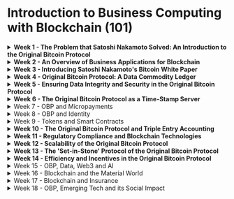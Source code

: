# Introduction to Business Computing with Blockchain (101)

<details>

<summary><strong>Week 1 - The Problem that Satoshi Nakamoto Solved: An Introduction to the Original Bitcoin Protocol</strong></summary>

Videos and Articles by Lanier, Harris & Curtis: These videos provide a foundational understanding of the problem that Satoshi Nakamoto aimed to solve with the creation of Bitcoin. They will help you understand the concept of the 'Handshake Problem' and how Bitcoin addresses it. The videos are there if a casual introduction and familiar format is desired whereas the academic articles are provided if a more formal tone is required.&#x20;

### Videos

**Joe Rogan & Tristan Harris** - [https://youtu.be/OaTKaHKCAFg](https://youtu.be/OaTKaHKCAFg)\
The key idea of the video is that social media platforms manipulate user behaviour through addictive algorithms, leading to harmful consequences, and that regulation and a more neutral approach to content promotion are necessary to address these issues.

**Jaron Lanier** - [https://youtu.be/fhT1mseRLTs](https://youtu.be/fhT1mseRLTs)\
This video can be used to illustrate the potential pitfalls and challenges of the digital age, particularly in relation to data ownership, privacy, and the influence of algorithms.&#x20;

**Adam Curtis** - [https://youtu.be/AHXh1222HhE](https://youtu.be/AHXh1222HhE)\
This video can be seen as a call to action for future generations of blockchain-based business leaders. The problems discussed by Harris and Lanier, such as the manipulation and misuse of data by social media platforms, can be addressed through the decentralized, secure, and transparent nature of blockchain technology.&#x20;

### Articles

**Knowledge Monopolies and the Innovation Divide** - [https://papers.ssrn.com/sol3/papers.cfm?abstract\_id=3956092](https://papers.ssrn.com/sol3/papers.cfm?abstract\_id=3956092)\
The article provides a thorough understanding of the role of data access rights, obligations, and knowledge monopolies in the digital economy, emphasizing its significance for students in business computing and blockchain. By discussing the regulatory, ethical, and business aspects, the article serves as an enriching educational resource, equipping students to navigate legal and ethical dilemmas and to promote a balanced and sustainable digital economy.

**How Technology is Hijacking Your Mind — from a Magician and Google Design Ethicist**- [https://medium.com/thrive-global/how-technology-hijacks-peoples-minds-from-a-magician-and-google-s-design-ethicist-56d62ef5edf3](https://medium.com/thrive-global/how-technology-hijacks-peoples-minds-from-a-magician-and-google-s-design-ethicist-56d62ef5edf3)\
The essay "How Technology is Hijacking Your Mind" by Tristan Harris, a critical addition to an Introduction to Business Computing and Blockchain course, offers in-depth insights into how technology design influences user behavior and potentially exploits psychological vulnerabilities. This understanding aids students in ethically designing blockchain systems, promoting user autonomy, avoiding addictive feedback loops, and ultimately fostering a healthier digital culture, emphasizing the importance of ethics, responsibility, and conscious decision-making in the digital age.

**Digital Maoism** - [https://www.cc.gatech.edu/classes/AY2009/cs4001c\_spring/documents/DIGITAL\_MAOISM\_\_The\_Hazards\_of\_the\_New\_Online\_Collectivism\_By\_Jaron\_Lanier-EDGE.pdf](https://www.cc.gatech.edu/classes/AY2009/cs4001c\_spring/documents/DIGITAL\_MAOISM\_\_The\_Hazards\_of\_the\_New\_Online\_Collectivism\_By\_Jaron\_Lanier-EDGE.pdf)\
"Digital Maoism: The Hazards of the New Online Collectivism" by Jaron Lanier is a critical piece for an Introduction to Business Computing and Blockchain course, offering a cautionary perspective on online collectivism and the potential pitfalls of decentralization. By studying this work, students gain a nuanced understanding of the balance between collective wisdom and individual expertise, as well as the need for human intervention in automated, decentralized systems like blockchain, thereby promoting its responsible and effective application.

**Should We Treat Data as Labor? Moving beyond "Free"** - [https://www.aeaweb.org/articles?id=10.1257/pandp.20181003](https://www.aeaweb.org/articles?id=10.1257/pandp.20181003)\
The 'Data as Labor' proposition aims to rectify the inequitable data market by rewarding users for their data contributions, essentially treating data as a new kind of wage. Bitcoin SV (BSV), with its scalability, ability to handle nanopayments, and provision of secure digital identities, offers the technological infrastructure required to actualize this shift, fostering a more equitable, efficient, and innovative digital economy.\
&#x20;



</details>

<details>

<summary><strong>Week 2 - An Overview of Business Applications for Blockchain</strong></summary>

Introduction to Bitcoin Enterprise: This comprehensive guide will help you understand how businesses can leverage the Original Bitcoin Protocol for their operations.

[https://bitcoinsv.academy/course/bitcoin-enterprise](https://bitcoinsv.academy/course/bitcoin-enterprise) - The formal course where students will gain a certificate of completion that can be displayed on their LinkedIn or such.&#x20;

[https://bitcoin-association.gitbook.io/bitcoin-enterprise-1/n28sPIdQvjJd26hhgCgx/](https://bitcoin-association.gitbook.io/bitcoin-enterprise-1/n28sPIdQvjJd26hhgCgx/) - The link to it on GitBook where the content can be more easily navigated and extracted.&#x20;

</details>

<details>

<summary><strong>Week 3 - Introducing Satoshi Nakamoto's Bitcoin White Paper</strong></summary>

BitcoinSV Academy primitives course - Protocol and design: These courses will provide you with a beginners understanding of the BitcoinSV protocol and its design principles.

[https://bitcoinsv.academy/course/bitcoin-basics-protocol-and-design](https://bitcoinsv.academy/course/bitcoin-basics-protocol-and-design) - The formal course where students will gain a certificate of completion that can be displayed on their LinkedIn or such.

[https://bitcoin-association.gitbook.io/bitcoin-basics-protocol-and-design/3nFF3a2eZvXqIjNrxLmY/introduction/introduction](https://bitcoin-association.gitbook.io/bitcoin-basics-protocol-and-design/3nFF3a2eZvXqIjNrxLmY/introduction/introduction) - The link to the course on GitBook where the content can be more easily navigated and extracted.&#x20;

[https://bitcoin.org/bitcoin.pdf](https://bitcoin.org/bitcoin.pdf) - the Bitcoin Whitepaper

[https://bitcoinsv.academy/course/bitcoin-theory](https://bitcoinsv.academy/course/bitcoin-theory) - This course is a decent undertaking and might take too long for the students to complete wherein the basics course could be sufficient for their needs. It is STRONGLY encouraged for all faculty to complete this course for a comprehensive understanding of the Bitcoin Whitepaper in a line by line break down as provided in this course.&#x20;

</details>

<details>

<summary><strong>Week 4 - Original Bitcoin Protocol: A Data Commodity Ledger</strong></summary>

Introduction to Hash Functions: This guide will help you understand hash functions in the context of the Original Bitcoin Protocol. GIFS and other visual assets can be easily saved from the GitBook version for use in lecture slides.

[https://bitcoinsv.academy/course/bitcoin-primitives-hash-functions](https://bitcoinsv.academy/course/bitcoin-primitives-hash-functions) - the formal site for the course with certificate upon completion

[https://bitcoin-association.gitbook.io/hash-functions/LSFTyTd5ZSOU1adPyK3O/](https://bitcoin-association.gitbook.io/hash-functions/LSFTyTd5ZSOU1adPyK3O/) - the GitBook for easier navigation.&#x20;

**Bitcoin is a Commodity** - [https://craigwright.net/blog/economics/bitcoin-is-a-commodity/](https://craigwright.net/blog/economics/bitcoin-is-a-commodity/)\
Craig Wright argues that Bitcoin is not a new form of money, but rather a commodity, with the value lying in its immutable ledger and computational capability. Bitcoin is not legal tender and hence is either a commodity or a Ponzi scheme. According to the definition of money given in the legal case Travelex Limited v Commissioner of Taxation \[2008] FCA 1961 (Travelex), Bitcoin could be considered "money" due to its use as a generally accepted medium of exchange and its negotiable quality, despite not being a government-issued currency or legal tender.

</details>

<details>

<summary><strong>Week 5 - Ensuring Data Integrity and Security in the Original Bitcoin Protocol</strong></summary>

* Introduction to Merkle Trees: This resource will help you understand how Merkle Trees contribute to data integrity and security in the Original Bitcoin Protocol.
* [https://bitcoinsv.academy/course/bitcoin-primitives-merkle-trees](https://bitcoinsv.academy/course/bitcoin-primitives-merkle-trees) - The formal course on the Academy website.&#x20;
* [https://bitcoin-association.gitbook.io/merkle-trees/QFE9CZTwziQUdXr9esHq/](https://bitcoin-association.gitbook.io/merkle-trees/QFE9CZTwziQUdXr9esHq/) - The GitBook as an easier to navigate collection full of many useful visual assets and GIFS.
* Verifiable LiDAR Data - [https://metastreme.com/whats-new/f/verifiable-lidar-data](https://metastreme.com/whats-new/f/verifiable-lidar-data)\
  Predict Ecology leverages Merkle trees and blockchain technology to verify vast LiDAR data sets, using a service called MetaStamp to divide the data into individual blocks or 'voxels'. Each voxel is transformed into a Merkle tree, with the root hash written to the BitcoinSV public ledger, allowing individual data points to be verified. This case study offers a real-world example of how Merkle trees provide a secure, efficient method for verifying content in large data structures, such as LiDAR data sets, and how this integrates with blockchain technology to maintain data integrity and veracity.



</details>

<details>

<summary><strong>Week 6 - The Original Bitcoin Protocol as a Time-Stamp Server</strong></summary>

* Introduction to digital signatures: This comprehensive guide will help you understand digital signatures in the context of the Original Bitcoin Protocol.
* [https://bitcoinsv.academy/course/bitcoin-primitives-digital-signatures](https://bitcoinsv.academy/course/bitcoin-primitives-digital-signatures) - the formal course on the BSV Academy site with certification upon completion.
* [https://bitcoin-association.gitbook.io/digital-signatures/53d5r28TUBTW2JVfwnDq/](https://bitcoin-association.gitbook.io/digital-signatures/53d5r28TUBTW2JVfwnDq/) - The Gitbook link for easier navigation and asset extraction.
* [https://signonchain.id/](https://signonchain.id/) - for experimenting with digitally signing documents, images. A part of the UNISOT suite of tools.

</details>

<details>

<summary>Week 7 - OBP and Micropayments</summary>

[https://www.nngroup.com/articles/the-case-for-micropayments/](https://www.nngroup.com/articles/the-case-for-micropayments/)

[https://www.theguardian.com/technology/2009/feb/13/micropayments-zimbabwe-internet](https://www.theguardian.com/technology/2009/feb/13/micropayments-zimbabwe-internet)

**1. "The Case For Micropayments" by Jakob Nielsen (1998)**

**Main Points:**

* Websites funded by advertising will be controlled by advertisers, leading to more intrusive ads and a decline in user experience.
* Micropayments can offer a solution, allowing users to pay small amounts (e.g., one cent) for quality content without ads.
* Nielsen predicts a shift to micropayments for most non-commercial sites within two years.
* The challenge is setting the right price. High costs deter users, but minimal charges (like electricity) are more acceptable.
* Micropayments can encourage more content consumption, unlike subscription models which can limit access and break the web's interconnected nature.

***

**2. "The micropayments argument: do we want to turn the web into Zimbabwe?" by Charles Arthur (2009)**

**Main Points:**

* Micropayments have been a recurring topic, with experts like Nielsen advocating for their potential.
* Challenges include standardization, potential exploitation by hackers, and user deterrence.
* Past attempts, like Beenz and Flooz, failed due to lack of trust and the complexities of managing multiple currencies.
* Micropayments could lead to a race to the bottom, with sites competing on price rather than quality.
* The advertising model dominates the web, but micropayments could offer an alternative revenue stream.
* Comparing micropayments to the Zimbabwean dollar, Arthur suggests that the concept is impractical and should be abandoned.

***

**Tutorial Questions and Answers:**

1. **Bitcoin Whitepaper vs. Neilson and Arthur's Views:** The Bitcoin whitepaper highlights the inefficiencies of small casual payments due to mediation costs. Neilson aligns with this, advocating for micropayments as a solution. Arthur, however, is skeptical about the practicality of micropayments.
2. **BSV's Scalability and Micropayments:** BSV's emphasis on scalability makes it well-suited for global micropayments. Unlike other blockchains with limited throughput, BSV can handle a vast number of small transactions efficiently.
3. **HTTP Error Code 402:** Reserved for "Payment Required," this error code hints at a web where access to content might require payment. It aligns with the micropayments concept, suggesting a future where web transactions are more granular.
4. **Inverting the Advertising Model:** Micropayments could shift the web from an ad-centric model to one where users pay for content directly. Benefits include improved user experience and content quality. Challenges involve user adoption and setting the right price points.
5. **OBP's Approach vs. Neilson and Arthur:** The Original Bitcoin Protocol offers a decentralized, scalable solution for micropayments. Unlike the visions presented in the readings, OBP provides a practical, secure, and efficient mechanism for small transactions.
6. **Narrative around Bitcoin:** The portrayal of Bitcoin as "digital gold" or a "store of value" has overshadowed its micropayment capabilities. This narrative may have hindered the broader adoption of Bitcoin for everyday transactions.
7. **Challenges with Micropayments - Technological, Economic, or Cultural?**: The challenges are multifaceted. Technologically, there's the need for a system that can handle numerous small transactions. Economically, setting the right price points is crucial. Culturally, convincing users to adopt a pay-per-content model over free, ad-supported content is challenging.

\




</details>

<details>

<summary>Week 8 - OBP and Identity</summary>

[https://docs.google.com/viewerng/viewer?url=https://www.iang.org/identity\_cycle/identity\_cycle-3-20211118.pdf](https://docs.google.com/viewerng/viewer?url=https://www.iang.org/identity\_cycle/identity\_cycle-3-20211118.pdf)

**Rationale for the Week:**

The week's tutorial delves into the intricate nature of identity, exploring its evolution from tribal communities to modern state-issued identities. Through Grigg's writings, students are encouraged to critically assess the state's role in defining identity and the potential pitfalls of such a centralized approach. The tutorial also introduces the concept of "belongership" and its significance in challenging traditional views of identity. Furthermore, the session aims to bridge the gap between traditional concepts of identity and the potential of blockchain technology, emphasizing the importance of trust, community, and a more holistic view of identity.

**Expected Learning Outcomes:**

By the end of the week, students should be able to:

1. Understand the evolution of identity from tribal communities to state-issued identities.
2. Critically assess the state's role in defining and controlling identity.
3. Grasp the concept of "belongership" and its implications for redefining identity.
4. Recognize the potential of blockchain technology in creating decentralized, community-driven identity systems.
5. Reflect on the importance of trust and community in shaping identity.
6. Engage in discussions about the future of digital identity, especially in the context of blockchain platforms.

These outcomes will equip students with a comprehensive understanding of identity's multifaceted nature and the potential of emerging technologies to reshape our perceptions and systems related to identity.

</details>

<details>

<summary>Week 9 - Tokens and Smart Contracts</summary>

[https://tokenized.com/#/protocol/docs/](https://tokenized.com/#/protocol/docs/)

[https://docs.scrypt.io/](https://docs.scrypt.io/)

By the end of Week 9, students should be able to:

1. **Distinguish Tokens from Digital Assets:** Understand the fundamental differences between tokens and traditional digital assets, and recognize the unique advantages tokens offer in the digital economy.
2. **Grasp Smart Contract Fundamentals:** Comprehend the concept, benefits, and challenges of smart contracts, especially in the context of real-world business applications.
3. **Understand the Tokenized Protocol:** Gain insights into the Tokenized Protocol's structure, its serialization process, and how it facilitates the creation and management of tokens and smart contracts.
4. **Appreciate the Role of Contract Operators:** Recognize the significance of Contract Operators in platforms like Tokenized and understand why businesses might opt to outsource this role.
5. **Delve into Traditional Contract Law Principles:** Understand how platforms like Tokenized ensure that contracts created adhere to traditional contract law principles.
6. **Explore Real-world Applications:** Drawing from case studies, understand the practical benefits and applications of leveraging tokens and smart contracts in business scenarios.
7. **Navigate Challenges:** Identify potential pitfalls and challenges of implementing tokens and smart contracts in real-world scenarios and understand how platforms address these challenges.
8. **Dive into sCrypt:** Understand the basics of sCrypt as an embedded domain-specific language for writing smart contracts on Bitcoin SV and its significance in the blockchain ecosystem.
9. **Understand the UTXO Model:** Grasp the intricacies of the UTXO model as utilized in Bitcoin smart contracts and its distinction from the account model.
10. **Appreciate sCrypt's eDSL Nature:** Recognize the benefits of sCrypt being an embedded domain-specific language based on TypeScript, especially for developers familiar with TypeScript/JavaScript.

\


</details>

<details>

<summary><strong>Week 10 - The Original Bitcoin Protocol and Triple Entry Accounting</strong></summary>

* Case Study: UNISOT: This case study will provide you with a real-world example of how the Original Bitcoin Protocol can be used for triple-entry accounting.
* The application of blockchain technology for supply chain visibility - A case study of the fish farm - [https://media.unisot.com/2019/08/Master-thesis-FINAL.pdf](https://media.unisot.com/2019/08/Master-thesis-FINAL.pdf)
* Shorter version - [https://unisot.com/case-study-the-fish-farming-industry/](https://unisot.com/case-study-the-fish-farming-industry/)
* The case study explores the potential of blockchain technology, specifically the Original Bitcoin Protocol (OBP), to improve supply chain visibility in the fish farming industry. The industry faces challenges related to cost, quality, and sustainability, with an increasing demand for transparency from consumers. \
  The study found that blockchain technology could enhance visibility, improve operational efficiency, and secure the documentation of information. The use of blockchain, combined with other technologies like IoT devices, could automate information capture along the supply chain, which is mostly done manually today. The study also identified barriers to blockchain adoption, including a lack of knowledge and the need for industry-wide participation, regulations, and standards. The authors conclude that the fish farming industry should further explore the potential of blockchain technology, given its potential to revolutionize business operations.

</details>

<details>

<summary><strong>Week 11 - Regulatory Compliance and Blockchain Technologies</strong></summary>

* Case Study: BSV based smart legal contract for voluntary carbon credits under ISDA definitions: This case study will help you understand how the Original Bitcoin Protocol can be used to facilitate regulatory compliance.
* The Big Short Movie Clip ISDA pitch - [https://youtu.be/rN7BmmXfUiU](https://youtu.be/rN7BmmXfUiU)\
  This video illustrates the exclusivity of the futures and derivatives market and how it keeps little players out of the game. These ISDA licenses are supposed to ensure only the most proficient players are involved in the market but in actual fact it just ensured that the little players couldn't equalise an inefficiency in the market.&#x20;
* Interview with Richard Baker of Tokenovate - [https://youtu.be/Pwhz0cGt3G0](https://youtu.be/Pwhz0cGt3G0)
* Spotlight Panel Discussion with Richard Baker, Head of ISDA and GMEX -[https://youtu.be/AuvJSbG5zV8](https://youtu.be/AuvJSbG5zV8)
*   Tokenovate has executed of one of the world's first fully legal derivative smart contracts on the BSV blockchain, carried out by a joint venture of Tokenovate and GMEX.

    The smart contract pertains to voluntary carbon credits, an emerging market where corporations can buy credits from carbon projects like wind farms, solar panel farms, or carbon sinks like tropical forests or hemp farms.

    The voluntary carbon market is expected to grow from a billion-dollar market today to a 50 billion dollar market by 2030. However, the market currently suffers from issues like double counting and greenwashing, where fake credits are created.

    The smart contract executed on the BSV blockchain helps address these issues by providing transparency and traceability. It uses the Bitcoin script and the underlying opcodes to create a programmable template that manages the lifecycle of the trade.

    The smart contract is semi-autonomous, meaning it can respond to changes agreed upon by the two counterparties. It can also handle different types of trades, like spot trades and forward trades.

    The smart contract execution is fully legal because it follows the standards set by the International Swaps and Derivatives Association (ISDA), a global standards body recognized by global regulators. The smart contract also operates under the rulebook of a regulated market.

</details>

<details>

<summary><strong>Week 12 - Scalability of the Original Bitcoin Protocol</strong></summary>

* **Case Study - Sentinel Node:** This case study will provide you with a real-world example of how the Original Bitcoin Protocol can be scaled.
*   **Real Time Cyber Breach Detection via BSV -** [https://youtu.be/\_3VF07s9w4A](https://youtu.be/\_3VF07s9w4A)\
    If a hack goes beyond 30 days, the average cost for an enterprise is almost 9 million dollars, highlighting the urgent need for real-time cyber breach detection solutions like Sentinel Node. By lowering the cost and providing real-time detection, Sentinel Node brings a profound change in the way attacks and hacks are detected, making it more accessible for businesses to have a mission-critical log detection system. A hacker can potentially remain undetected in a system for a long time, as businesses often have a delayed notification period of 30 to 90 days or even just five hours.

    By utilizing the capabilities of the Bitcoin SV blockchain, Sentinel Node enables cost-effective and scalable real-time cyber breach detection, reducing the window of opportunity for breaches to occur. The Sentinel Node system allows users to monitor and track the health of their devices and files in real-time, providing a proactive approach to cyber breach detection.The hash chain is reset and restored when a breach occurs and is resolved, ensuring the integrity of the monitored files.
* How Teranode Enables Unbounded Scalability - [https://youtu.be/VJ9iSBnenNI?t=3438](https://youtu.be/VJ9iSBnenNI?t=3438)\
  Presentation by Jake Jones - Head of Network Infrastructure.&#x20;
* [https://bitcoinsv.academy/course/bitcoin-infrastructure](https://bitcoinsv.academy/course/bitcoin-infrastructure) - The BSV Academy course on bitcoin infrastructure, the protocol rules, mining and the network topology. This course may be too much for the students to take but it is STRONGLY encouraged for all faculty to understand the system in its technical entirety.&#x20;
* [https://bitcoin-association.gitbook.io/bitcoin-infrastructure/NwYOvvDbAZ3S5ZMIj1XV/](https://bitcoin-association.gitbook.io/bitcoin-infrastructure/NwYOvvDbAZ3S5ZMIj1XV/) - The GitBook of the course for ease of navigation and visual asset extraction.&#x20;

</details>

<details>

<summary><strong>Week 13 - The 'Set-in-Stone' Protocol of the Original Bitcoin Protocol</strong></summary>

* Case Study: Examination of how changes to the signature scheme can place modified protocols in violation of the Banking Secrecy Act: This case study will help you understand the implications of modifying the Original Bitcoin Protocol.
* Schnorr - [https://craigwright.net/blog/bitcoin-blockchain-tech/schnorr/](https://craigwright.net/blog/bitcoin-blockchain-tech/schnorr/)\
  The article discusses the implications of protocol variations on the legal standing of a blockchain, specifically Bitcoin. It emphasizes the difference between privacy and anonymity, arguing that Bitcoin was designed to be a private but not anonymous system. The author argues that anonymous systems are not legally enforceable and are prone to misuse, as seen in the Silk Road case. The article also discusses the introduction of Schnorr signatures, which some believe can provide plausible deniability and additional anonymity. However, the author argues that this is a misunderstanding and that such changes could lead to legal issues, including violations of the Bank Secrecy Act. The article concludes by stating that Bitcoin's protocol should remain immutable and that attempts to alter it for anonymity purposes will only lead to legal complications and potential failure.

<!---->

*   "The nature of Bitcoin is such that once version 0.1 was released, the core design was set in stone for the rest of its lifetime. Because of that, I wanted to design it to support every possible transaction type I could think of. The problem was, each thing required special support code and data fields whether it was used or not, and only covered one special case at a time. It would have been an explosion of special cases. The solution was script, which generalizes the problem so transacting parties can describe their transaction as a predicate that the node network evaluates. The nodes only need to understand the transaction to the extent of evaluating whether the sender's conditions are met.

    The script is actually a predicate. It's just an equation that evaluates to true or false. Predicate is a long and unfamiliar word so I called it script.

    The receiver of a payment does a template match on the script. Currently, receivers only accept two templates: direct payment and bitcoin address. Future versions can add templates for more transaction types and nodes running that version or higher will be able to receive them. All versions of nodes in the network can verify and process any new transactions into blocks, even though they may not know how to read them.

    The design supports a tremendous variety of possible transaction types that I designed years ago. Escrow transactions, bonded contracts, third party arbitration, multi-party signature, etc. If Bitcoin catches on in a big way, these are things we'll want to explore in the future, but they all had to be designed at the beginning to make sure they would be possible later.

    I don't believe a second, compatible implementation of Bitcoin will ever be a good idea. So much of the design depends on all nodes getting exactly identical results in lockstep that a second implementation would be a menace to the network. The MIT license is compatible with all other licenses and commercial uses, so there is no need to rewrite it from a licensing standpoint." - Satoshi Nakamoto, [https://bitcointalk.org/index.php?topic=195.msg1617#msg1617](https://bitcointalk.org/index.php?topic=195.msg1617#msg1617)[\
    ](https://bitcointalk.org/index.php?topic=195.msg1617#msg1617)

</details>

<details>

<summary><strong>Week 14 - Efficiency and Incentives in the Original Bitcoin Protocol</strong></summary>

* **Case Study:** A detailed analysis of how OBP could enhance efficiency in B2B and B2C transactions: This case study will provide you with a real-world example of how the Original Bitcoin Protocol can enhance efficiency in transactions.
* [https://tokenized.com/#/download/](https://tokenized.com/#/download/)
* Set up the tokenized desktop client and experiment with event tickets and reward programs.&#x20;



**Expected Learning Outcomes:**

By the end of this tutorial, students should be able to:

1. **Understand the Practical Applications of OBP:** Grasp how the Original Bitcoin Protocol can enhance efficiency in B2B and B2C transactions.
2. **Utilize the Tokenized Desktop Client:** Set up and experiment with the Tokenized Desktop Client, creating event tickets and reward programs.
3. **Design a Mock Business Plan:** Conceptualize a business that leverages the contract types available from the Tokenized Desktop Wallet, highlighting efficiency gains and social impact.
4. **Appreciate the Social Impact of Business:** Understand the importance of businesses contributing positively to society and addressing pressing social issues.

</details>

<details>

<summary>Week 15 - OBP, Data, Web3 and AI</summary>

[https://ieeexplore.ieee.org/abstract/document/10230032](https://ieeexplore.ieee.org/abstract/document/10230032)



**Introduction and Background:** The article introduces Web3 as the next evolution of the World Wide Web, emphasizing its "read-write-own" user-centric approach. Unlike Web1 (read-based) and Web2 (read-write-based), Web3 aims to decentralize the internet, preventing a few major companies from holding most of the power. This new paradigm is built on a zero-trust architecture, which is essential for its decentralized and semantic nature based on user behavior.

**Main Points:**

1. **Identity Management:** For accessing Web3, there's a need to establish an identity management system. This involves setting up decentralized identifiers (DID) and linking data to these identifiers in the form of DID documents.
2. **Decentralized Network Operating System:** Web3 requires a decentralized network operating system, emphasizing decentralization and a user-driven philosophy. This necessitates further development of technologies like blockchain and distributed ledger technology.
3. **Incentive Mechanisms:** To ensure the long-term sustainability of Web3, a large-scale incentive mechanism is essential. This mechanism should motivate distributed players to maintain Web3.
4. **Physical Infrastructure:** Web3 relies on physical infrastructure components like communication, networking, storage, and computing. These are vital for establishing a secure and effective Web3.
5. **Special Issue Highlights:** The special issue of the magazine delves deeper into various aspects of Web3, including:
   * **Metaverse-as-a-Service (MaaS)**: An architecture for unifying the orchestration and management of MaaS models.
   * **Blockchain-Assisted Privacy-Preserving Data Computing**: A proposal for ensuring data authenticity and user privacy protection.
   * **CNN Partitioning and Offloading**: A strategy for handling dynamic deep learning computation in Web3.
   * **Reliable Decentralized Networks (RDN)**: Exploring content privacy protection potential.
   * **MetaCube**: A unique user-generated content editor for Web3 metaverse.
   * **AI and Blockchain Empowered Metaverse**: A vision for Web 3.0, highlighting challenges and future research directions.
   * **deController**: A perspective on future decentralized Web3 infrastructures.
   * **Fog-Assisted Blockchain Radio Access Network**: A proposal combining blockchain and fog computing for a decentralized system.

***



</details>

<details>

<summary>Week 16 - Blockchain and the Material World</summary>

[https://www.sciencedirect.com/science/article/abs/pii/S0925527321001997](https://www.sciencedirect.com/science/article/abs/pii/S0925527321001997)\
\
**Introduction and Background:** The paper delves into the concept of social manufacturing, a new paradigm in the manufacturing industry that leverages crowdsourcing and the sharing economy. This approach integrates and organizes socialized manufacturing resources (SMRs) in a community format, known as a social manufacturing community (SMC). The benefits of this approach include a flat management structure, efficient use of idle resources, and the servitization extension of products.

**Main Points:**

1. **Collaboration Challenges:** Social manufacturing faces collaboration issues due to distributed resources and the influence of social media. The cyber-physical-social system (CPSS) has been proposed as a solution to address these multidimensional collaboration challenges.
2. **Digital Twins:** Digital twins are virtual representations of physical systems. In social manufacturing, they are essential for simulations, optimizations, and experiments based on physical SMRs. However, their development is knowledge-intensive and expensive, making it challenging for smaller entities to adopt them.
3. **Intellectual Property Sharing:** The sharing of intellectual property, including digital twins, can promote knowledge exchange and improve collaboration in social manufacturing. This sharing can bridge the gap between large companies and SMEs, facilitating better collaboration.
4. **Blockchain-based Platform:** The paper proposes a blockchain-based platform for sharing digital twins. This platform aims to protect the intellectual property of digital twins in decentralized environments and facilitate the integration of SMRs.
5. **Research Questions:** The paper seeks to address how digital twins can be shared in a decentralized social manufacturing network and how they can be reconfigured to adapt to various runtimes.
6. **Proposed Solution:** The solution involves a blockchain-based digital twin sharing platform, using domain-driven design (DDD) as the primary methodology. The platform ensures the protection and retrieval of digital twin copyrights in a decentralized SMC network.
7. **Case Study:** A case study based on a 3D printing scenario is presented to verify and evaluate the proposed platform.

\


</details>

<details>

<summary>Week 17 - Blockchain and Insurance</summary>

[https://bico.media/6338aa78e9439a31836a42eb6b73f565223bf761d6fee92665fd06bec2c075fb](https://bico.media/6338aa78e9439a31836a42eb6b73f565223bf761d6fee92665fd06bec2c075fb)\
\


**Purpose and Scope:** The article aims to introduce blockchain technology and its potential applications in the insurance industry. It emphasizes the broad societal implications of blockchain and its potential to revolutionize business operations and governance.

**Key Points:**

1. **Blockchain's Potential:** Blockchain technology promises significant efficiency in business operations and governance. It should not be limited to specific sectors but should be applied broadly across the economy to reduce the cost of capital through risk decentralization.
2. **Infrastructure and Blockchain:** The article suggests that the development of blockchain technology should begin with a consortium of insurance and professional engineering entities. This consortium would focus on creating infrastructure (like renewable energy, transportation systems, etc.) and its derivatives.
3. **The Role of Insurance:** Infrastructure projects require financial institutions to bridge the gap between a project's inception and its revenue generation. The insurance industry plays a crucial role in this by pooling project risks, thereby reducing the cost of capital.
4. **Article Structure:** The article is divided into three parts:
   * **Part 1:** Discusses the problem that blockchain solves, touching upon the history of databases and the importance of organizational incentives for insurance.
   * **Part 2:** Examines the insurability of individual components of a blockchain ecosystem.
   * **Part 3:** Highlights how the insurance and engineering industries can bridge the gap in blockchain system insurability.
5. **Blockchain's Impact on Society:** Blockchain technology has the potential to reshape how communities organize. For insurance companies, understanding how communities organize around potential risks is crucial for pricing insurance products correctly.
6. **Database Evolution:** The article provides a brief history of database architecture, from early computer networks to the rise of proprietary data silos. It highlights the challenges faced when databases needed to communicate, leading to the introduction of administrators and APIs.
7. **Real-world Application:** Using the real estate industry as an example, the article illustrates the complexities and inefficiencies of current systems, emphasizing the need for blockchain's streamlined and immutable record-keeping.
8. **Quote Highlight:** "This is all very weird, only we’ve become accustomed to it." - Vinay Gupta, emphasizing the oddities of our current systems that we've normalized over time.

</details>

<details>

<summary>Week 18 - OBP, Emerging Tech and its Social Impact</summary>

[https://ieeexplore.ieee.org/document/10087175](https://ieeexplore.ieee.org/document/10087175)

</details>

